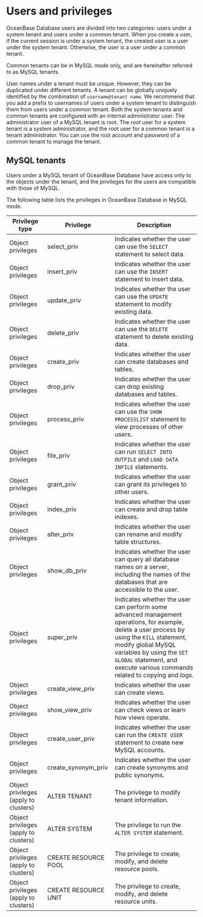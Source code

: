 Users and privileges 
=========================================



OceanBase Database users are divided into two categories: users under a system tenant and users under a common tenant. When you create a user, if the current session is under a system tenant, the created user is a user under the system tenant. Otherwise, the user is a user under a common tenant. 

Common tenants can be in MySQL mode only, and are hereinafter referred to as MySQL tenants. 

User names under a tenant must be unique. However, they can be duplicated under different tenants. A tenant can be globally uniquely identified by the combination of `username@tenant name`. We recommend that you add a prefix to usernames of users under a system tenant to distinguish them from users under a common tenant. Both the system tenants and common tenants are configured with an internal administrator user. The administrator user of a MySQL tenant is root. The root user for a system tenant is a system administrator, and the root user for a common tenant is a tenant administrator. You can use the root account and password of a common tenant to manage the tenant. 

MySQL tenants 
----------------------------------

Users under a MySQL tenant of OceanBase Database have access only to the objects under the tenant, and the privileges for the users are compatible with those of MySQL. 

The following table lists the privileges in OceanBase Database in MySQL mode. 


|            Privilege type             |       Privilege        |                                                                                                                                Description                                                                                                                                 |
|---------------------------------------|------------------------|----------------------------------------------------------------------------------------------------------------------------------------------------------------------------------------------------------------------------------------------------------------------------|
| Object privileges                     | select_priv            | Indicates whether the user can use the `SELECT` statement to select data.                                                                                                                                                                                                  |
| Object privileges                     | insert_priv            | Indicates whether the user can use the `INSERT` statement to insert data.                                                                                                                                                                                                  |
| Object privileges                     | update_priv            | Indicates whether the user can use the `UPDATE` statement to modify existing data.                                                                                                                                                                                         |
| Object privileges                     | delete_priv            | Indicates whether the user can use the `DELETE` statement to delete existing data.                                                                                                                                                                                         |
| Object privileges                     | create_priv            | Indicates whether the user can create databases and tables.                                                                                                                                                                                                                |
| Object privileges                     | drop_priv              | Indicates whether the user can drop existing databases and tables.                                                                                                                                                                                                         |
| Object privileges                     | process_priv           | Indicates whether the user can use the `SHOW PROCESSLIST` statement to view processes of other users.                                                                                                                                                                      |
| Object privileges                     | file_priv              | Indicates whether the user can run `SELECT INTO OUTFILE` and `LOAD DATA INFILE` statements.                                                                                                                                                                                |
| Object privileges                     | grant_priv             | Indicates whether the user can grant its privileges to other users.                                                                                                                                                                                                        |
| Object privileges                     | index_priv             | Indicates whether the user can create and drop table indexes.                                                                                                                                                                                                              |
| Object privileges                     | alter_priv             | Indicates whether the user can rename and modify table structures.                                                                                                                                                                                                         |
| Object privileges                     | show_db_priv           | Indicates whether the user can query all database names on a server, including the names of the databases that are accessible to the user.                                                                                                                                 |
| Object privileges                     | super_priv             | Indicates whether the user can perform some advanced management operations, for example, delete a user process by using the `KILL` statement, modify global MySQL variables by using the `SET GLOBAL` statement, and execute various commands related to copying and logs. |
| Object privileges                     | create_view_priv       | Indicates whether the user can create views.                                                                                                                                                                                                                               |
| Object privileges                     | show_view_priv         | Indicates whether the user can check views or learn how views operate.                                                                                                                                                                                                     |
| Object privileges                     | create_user_priv       | Indicates whether the user can run the `CREATE USER` statement to create new MySQL accounts.                                                                                                                                                                               |
| Object privileges                     | create_synonym_priv    | Indicates whether the user can create synonyms and public synonyms.                                                                                                                                                                                                        |
| Object privileges (apply to clusters) | ALTER   TENANT         | The privilege to modify tenant information.                                                                                                                                                                                                                                |
| Object privileges (apply to clusters) | ALTER   SYSTEM         | The privilege to run the `ALTER SYSTEM` statement.                                                                                                                                                                                                                         |
| Object privileges (apply to clusters) | CREATE   RESOURCE POOL | The privilege to create, modify, and delete resource pools.                                                                                                                                                                                                                |
| Object privileges (apply to clusters) | CREATE   RESOURCE UNIT | The privilege to create, modify, and delete resource units.                                                                                                                                                                                                                |


